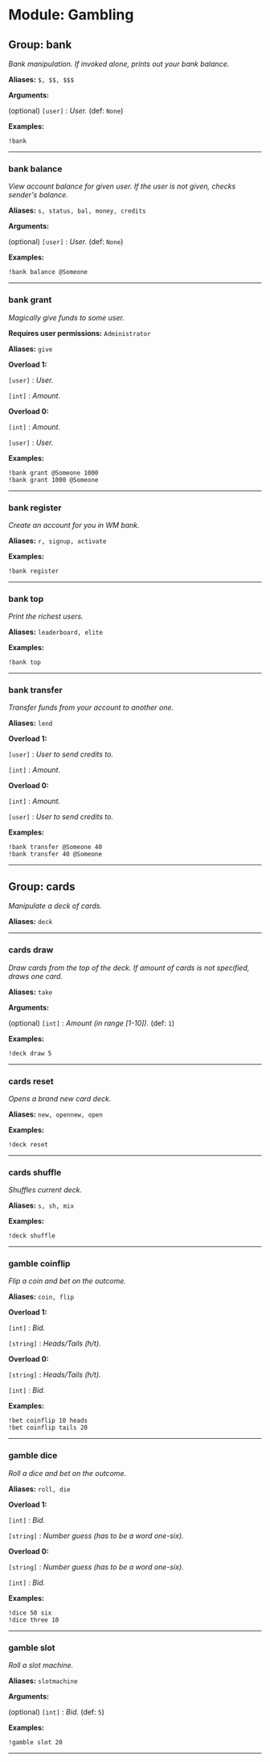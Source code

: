 # Module: Gambling

## Group: bank
*Bank manipulation. If invoked alone, prints out your bank balance.*

**Aliases:**
`$, $$, $$$`

**Arguments:**

(optional) `[user]` : *User.* (def: `None`)

**Examples:**

```
!bank
```
---

### bank balance
*View account balance for given user. If the user is not given, checks sender's balance.*

**Aliases:**
`s, status, bal, money, credits`

**Arguments:**

(optional) `[user]` : *User.* (def: `None`)

**Examples:**

```
!bank balance @Someone
```
---

### bank grant
*Magically give funds to some user.*

**Requires user permissions:**
`Administrator`

**Aliases:**
`give`

**Overload 1:**

`[user]` : *User.*

`[int]` : *Amount.*

**Overload 0:**

`[int]` : *Amount.*

`[user]` : *User.*

**Examples:**

```
!bank grant @Someone 1000
!bank grant 1000 @Someone
```
---

### bank register
*Create an account for you in WM bank.*

**Aliases:**
`r, signup, activate`

**Examples:**

```
!bank register
```
---

### bank top
*Print the richest users.*

**Aliases:**
`leaderboard, elite`

**Examples:**

```
!bank top
```
---

### bank transfer
*Transfer funds from your account to another one.*

**Aliases:**
`lend`

**Overload 1:**

`[user]` : *User to send credits to.*

`[int]` : *Amount.*

**Overload 0:**

`[int]` : *Amount.*

`[user]` : *User to send credits to.*

**Examples:**

```
!bank transfer @Someone 40
!bank transfer 40 @Someone
```
---

## Group: cards
*Manipulate a deck of cards.*

**Aliases:**
`deck`

---

### cards draw
*Draw cards from the top of the deck. If amount of cards is not specified, draws one card.*

**Aliases:**
`take`

**Arguments:**

(optional) `[int]` : *Amount (in range [1-10]).* (def: `1`)

**Examples:**

```
!deck draw 5
```
---

### cards reset
*Opens a brand new card deck.*

**Aliases:**
`new, opennew, open`

**Examples:**

```
!deck reset
```
---

### cards shuffle
*Shuffles current deck.*

**Aliases:**
`s, sh, mix`

**Examples:**

```
!deck shuffle
```
---

### gamble coinflip
*Flip a coin and bet on the outcome.*

**Aliases:**
`coin, flip`

**Overload 1:**

`[int]` : *Bid.*

`[string]` : *Heads/Tails (h/t).*

**Overload 0:**

`[string]` : *Heads/Tails (h/t).*

`[int]` : *Bid.*

**Examples:**

```
!bet coinflip 10 heads
!bet coinflip tails 20
```
---

### gamble dice
*Roll a dice and bet on the outcome.*

**Aliases:**
`roll, die`

**Overload 1:**

`[int]` : *Bid.*

`[string]` : *Number guess (has to be a word one-six).*

**Overload 0:**

`[string]` : *Number guess (has to be a word one-six).*

`[int]` : *Bid.*

**Examples:**

```
!dice 50 six
!dice three 10
```
---

### gamble slot
*Roll a slot machine.*

**Aliases:**
`slotmachine`

**Arguments:**

(optional) `[int]` : *Bid.* (def: `5`)

**Examples:**

```
!gamble slot 20
```
---

